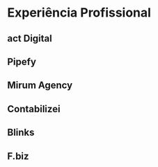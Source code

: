 ---
---

# Experiência Profissional

## act Digital

## Pipefy

## Mirum Agency

## Contabilizei

## Blinks

## F.biz
